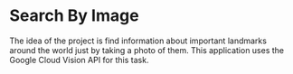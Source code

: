 # Search By Image 
The idea of the project is find information about important landmarks around the world just by taking a photo of them.
This application uses the Google Cloud Vision API for this task.
